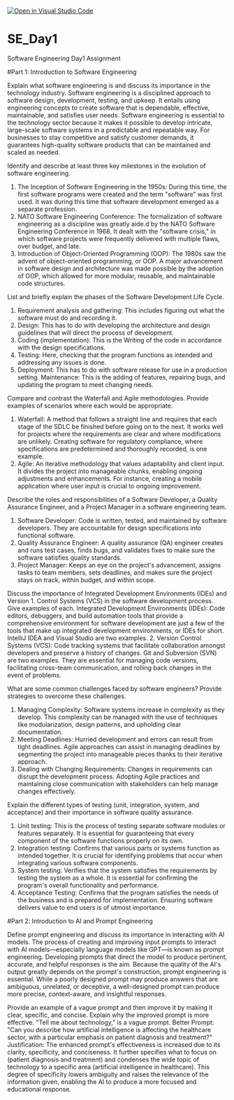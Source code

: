[![Open in Visual Studio Code](https://classroom.github.com/assets/open-in-vscode-2e0aaae1b6195c2367325f4f02e2d04e9abb55f0b24a779b69b11b9e10269abc.svg)](https://classroom.github.com/online_ide?assignment_repo_id=15559468&assignment_repo_type=AssignmentRepo)
# SE_Day1
Software Engineering Day1 Assignment

#Part 1: Introduction to Software Engineering

Explain what software engineering is and discuss its importance in the technology industry.
Software engineering is a disciplined approach to software design, development, testing, and upkeep. It entails using engineering concepts to create software that is dependable, effective, maintainable, and satisfies user needs. Software engineering is essential to the technology sector because it makes it possible to develop intricate, large-scale software systems in a predictable and repeatable way. For businesses to stay competitive and satisfy customer demands, it guarantees high-quality software products that can be maintained and scaled as needed. 


Identify and describe at least three key milestones in the evolution of software engineering.
1. The Inception of Software Engineering in the 1950s: During this time, the first software programs were created and the term "software" was first used. It was during this time that software development emerged as a separate profession.
2. NATO Software Engineering Conference: The formalization of software engineering as a discipline was greatly aide.d by the NATO Software Engineering Conference in 1968. It dealt with the "software crisis," in which software projects were frequently delivered with multiple flaws, over budget, and late.
3. Introduction of Object-Oriented Programming (OOP): The 1980s saw the advent of object-oriented programming, or OOP. A major advancement in software design and architecture was made possible by the adoption of OOP, which allowed for more modular, reusable, and maintainable code structures.


List and briefly explain the phases of the Software Development Life Cycle.
1. Requirement analysis and gathering: This includes figuring out what the software must do and recording it.
2. Design: This has to do with developing the architecture and design guidelines that will direct the process of development.
3. Coding (implementation): This is the Writing of the code in accordance with the design specifications.
4. Testing: Here, checking that the program functions as intended and addressing any issues is done.
5. Deployment: This has to do with software release for use in a production setting.
Maintenance: This is the adding of features, repairing bugs, and updating the program to meet changing needs.


Compare and contrast the Waterfall and Agile methodologies. Provide examples of scenarios where each would be appropriate.
1. Waterfall: A method that follows a straight line and requires that each stage of the SDLC be finished before going on to the next. It works well for projects where the requirements are clear and where modifications are unlikely.
Creating software for regulatory compliance, where specifications are predetermined and thoroughly recorded, is one example.
2. Agile: An iterative methodology that values adaptability and client input. It divides the project into manageable chunks, enabling ongoing adjustments and enhancements.
For instance, creating a mobile application where user input is crucial to ongoing improvement.


Describe the roles and responsibilities of a Software Developer, a Quality Assurance Engineer, and a Project Manager in a software engineering team.
1. Software Developer: Code is written, tested, and maintained by software developers. They are accountable for design specifications into functional software.
2. Quality Assurance Engineer: A quality assurance (QA) engineer creates and runs test cases, finds bugs, and validates fixes to make sure the software satisfies quality standards.
3. Project Manager: Keeps an eye on the project's advancement, assigns tasks to team members, sets deadlines, and makes sure the project stays on track, within budget, and within scope.


Discuss the importance of Integrated Development Environments (IDEs) and Version 1. Control Systems (VCS) in the software development process. Give examples of each.
Integrated Development Environments (IDEs): Code editors, debuggers, and build automation tools that provide a comprehensive environment for software development are just a few of the tools that make up integrated development environments, or IDEs for short. IntelliJ IDEA and Visual Studio are two examples.
2. Version Control Systems (VCS): Code tracking systems that facilitate collaboration amongst developers and preserve a history of changes. Git and Subversion (SVN) are two examples. They are essential for managing code versions, facilitating cross-team communication, and rolling back changes in the event of problems.


What are some common challenges faced by software engineers? Provide strategies to overcome these challenges.
1. Managing Complexity: Software systems increase in complexity as they develop. This complexity can be managed with the use of techniques like modularization, design patterns, and upholding clear documentation.
2. Meeting Deadlines: Hurried development and errors can result from tight deadlines. Agile approaches can assist in managing deadlines by segmenting the project into manageable pieces thanks to their iterative approach.
3. Dealing with Changing Requirements: Changes in requirements can disrupt the development process. Adopting Agile practices and maintaining close communication with stakeholders can help manage changes effectively.


Explain the different types of testing (unit, integration, system, and acceptance) and their importance in software quality assurance.
1. Unit testing: This is the process of testing separate software modules or features separately. It is essential for guaranteeing that every component of the software functions properly on its own.
2. Integration testing: Confirms that various parts or systems function as intended together. It is crucial for identifying problems that occur when integrating various software components.
3. System testing: Verifies that the system satisfies the requirements by testing the system as a whole. It is essential for confirming the program's overall functionality and performance.
4. Acceptance Testing: Confirms that the program satisfies the needs of the business and is prepared for implementation. Ensuring software delivers value to end users is of utmost importance.


#Part 2: Introduction to AI and Prompt Engineering


Define prompt engineering and discuss its importance in interacting with AI models.
The process of creating and improving input prompts to interact with AI models—especially language models like GPT—is known as prompt engineering. Developing prompts that direct the model to produce pertinent, accurate, and helpful responses is the aim. Because the quality of the AI's output greatly depends on the prompt's construction, prompt engineering is essential. While a poorly designed prompt may produce answers that are ambiguous, unrelated, or deceptive, a well-designed prompt can produce more precise, context-aware, and insightful responses.


Provide an example of a vague prompt and then improve it by making it clear, specific, and concise. Explain why the improved prompt is more effective.
"Tell me about technology," is a vague prompt.
Better Prompt: "Can you describe how artificial intelligence is affecting the healthcare sector, with a particular emphasis on patient diagnosis and treatment?"
Justification: The enhanced prompt's effectiveness is increased due to its clarity, specificity, and conciseness. It further specifies what to focus on (patient diagnosis and treatment) and condenses the wide topic of technology to a specific area (artificial intelligence in healthcare). This degree of specificity lowers ambiguity and raises the relevance of the information given, enabling the AI to produce a more focused and educational response.
